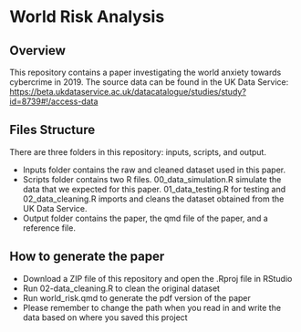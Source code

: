 # World Risk Analysis

## Overview
This repository contains a paper investigating the world anxiety towards cybercrime in 2019. The source data can be found in the UK Data Service: https://beta.ukdataservice.ac.uk/datacatalogue/studies/study?id=8739#!/access-data 

## Files Structure

There are three folders in this repository: inputs, scripts, and output.

* Inputs folder contains the raw and cleaned dataset used in this paper.
* Scripts folder contains two R files. 00_data_simulation.R simulate the data that we expected for this paper. 01_data_testing.R for testing and 02_data_cleaning.R imports and cleans the dataset obtained from the UK Data Service.
* Output folder contains the paper, the qmd file of the paper, and a reference file.

## How to generate the paper

* Download a ZIP file of this repository and open the .Rproj file in RStudio
* Run 02-data_cleaning.R to clean the original dataset
* Run world_risk.qmd to generate the pdf version of the paper
* Please remember to change the path when you read in and write the data based on where you saved this project
